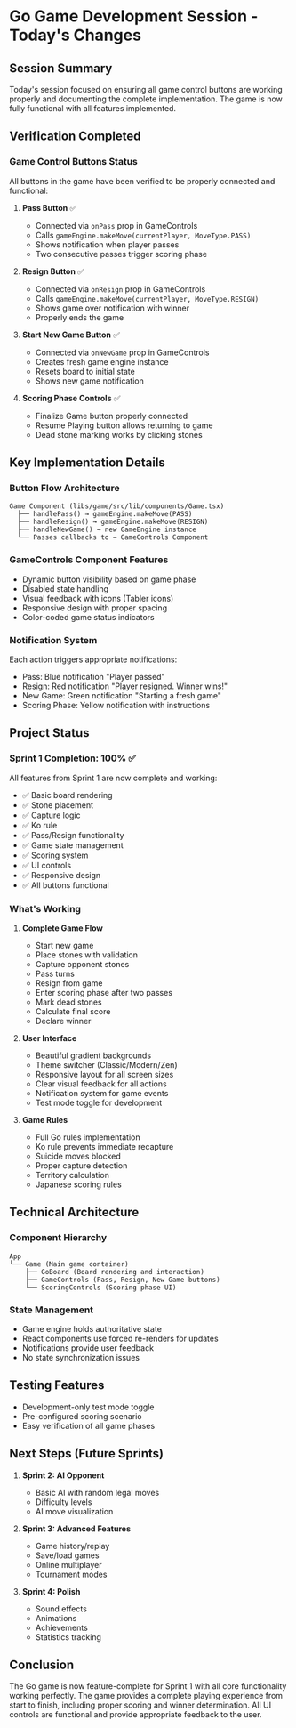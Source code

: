 # Go Game Development Session - Today's Changes

## Session Summary

Today's session focused on ensuring all game control buttons are working properly and documenting the complete implementation. The game is now fully functional with all features implemented.

## Verification Completed

### Game Control Buttons Status

All buttons in the game have been verified to be properly connected and functional:

1. **Pass Button** ✅

   - Connected via `onPass` prop in GameControls
   - Calls `gameEngine.makeMove(currentPlayer, MoveType.PASS)`
   - Shows notification when player passes
   - Two consecutive passes trigger scoring phase

2. **Resign Button** ✅

   - Connected via `onResign` prop in GameControls
   - Calls `gameEngine.makeMove(currentPlayer, MoveType.RESIGN)`
   - Shows game over notification with winner
   - Properly ends the game

3. **Start New Game Button** ✅

   - Connected via `onNewGame` prop in GameControls
   - Creates fresh game engine instance
   - Resets board to initial state
   - Shows new game notification

4. **Scoring Phase Controls** ✅
   - Finalize Game button properly connected
   - Resume Playing button allows returning to game
   - Dead stone marking works by clicking stones

## Key Implementation Details

### Button Flow Architecture

```
Game Component (libs/game/src/lib/components/Game.tsx)
  ├── handlePass() → gameEngine.makeMove(PASS)
  ├── handleResign() → gameEngine.makeMove(RESIGN)
  ├── handleNewGame() → new GameEngine instance
  └── Passes callbacks to → GameControls Component
```

### GameControls Component Features

- Dynamic button visibility based on game phase
- Disabled state handling
- Visual feedback with icons (Tabler icons)
- Responsive design with proper spacing
- Color-coded game status indicators

### Notification System

Each action triggers appropriate notifications:

- Pass: Blue notification "Player passed"
- Resign: Red notification "Player resigned. Winner wins!"
- New Game: Green notification "Starting a fresh game"
- Scoring Phase: Yellow notification with instructions

## Project Status

### Sprint 1 Completion: 100% ✅

All features from Sprint 1 are now complete and working:

- ✅ Basic board rendering
- ✅ Stone placement
- ✅ Capture logic
- ✅ Ko rule
- ✅ Pass/Resign functionality
- ✅ Game state management
- ✅ Scoring system
- ✅ UI controls
- ✅ Responsive design
- ✅ All buttons functional

### What's Working

1. **Complete Game Flow**

   - Start new game
   - Place stones with validation
   - Capture opponent stones
   - Pass turns
   - Resign from game
   - Enter scoring phase after two passes
   - Mark dead stones
   - Calculate final score
   - Declare winner

2. **User Interface**

   - Beautiful gradient backgrounds
   - Theme switcher (Classic/Modern/Zen)
   - Responsive layout for all screen sizes
   - Clear visual feedback for all actions
   - Notification system for game events
   - Test mode toggle for development

3. **Game Rules**
   - Full Go rules implementation
   - Ko rule prevents immediate recapture
   - Suicide moves blocked
   - Proper capture detection
   - Territory calculation
   - Japanese scoring rules

## Technical Architecture

### Component Hierarchy

```
App
└── Game (Main game container)
    ├── GoBoard (Board rendering and interaction)
    ├── GameControls (Pass, Resign, New Game buttons)
    └── ScoringControls (Scoring phase UI)
```

### State Management

- Game engine holds authoritative state
- React components use forced re-renders for updates
- Notifications provide user feedback
- No state synchronization issues

## Testing Features

- Development-only test mode toggle
- Pre-configured scoring scenario
- Easy verification of all game phases

## Next Steps (Future Sprints)

1. **Sprint 2: AI Opponent**

   - Basic AI with random legal moves
   - Difficulty levels
   - AI move visualization

2. **Sprint 3: Advanced Features**

   - Game history/replay
   - Save/load games
   - Online multiplayer
   - Tournament modes

3. **Sprint 4: Polish**
   - Sound effects
   - Animations
   - Achievements
   - Statistics tracking

## Conclusion

The Go game is now feature-complete for Sprint 1 with all core functionality working perfectly. The game provides a complete playing experience from start to finish, including proper scoring and winner determination. All UI controls are functional and provide appropriate feedback to the user.
